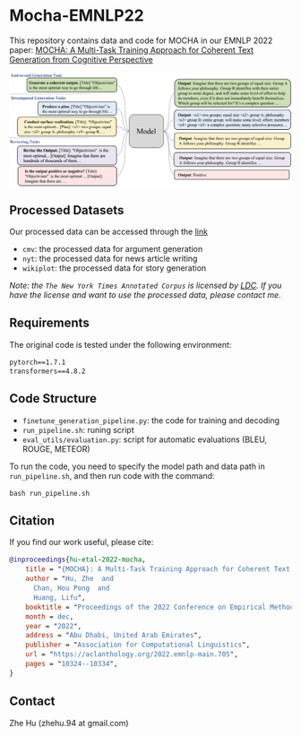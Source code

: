 # Mocha-EMNLP22

This repository contains data and code for MOCHA in our EMNLP 2022 paper: [MOCHA: A Multi-Task Training Approach for Coherent Text Generation
from Cognitive Perspective](https://arxiv.org/pdf/2210.14650.pdf)


<div align='center'>
<img src="./figure/mocha_model.png"  alt="NAME" align=center />
</div>  


## Processed Datasets
Our processed data can be accessed through the [link](https://drive.google.com/drive/folders/1i8JUkhwWwn0oj7h4vOGJxwKoN1RCQea9?usp=sharing)
- `cmv`: the processed data for argument generation
- `nyt`: the processed data for news article writing
- `wikiplot`: the processed data for story generation

*Note: the `The New York Times Annotated Corpus` is licensed by [LDC](https://catalog.ldc.upenn.edu/LDC2008T19). If you have the license and want to use the processed data, please contact me.*

## Requirements

The original code is tested under the following environment:

```
pytorch==1.7.1
transformers==4.8.2
```

## Code Structure
- `finetune_generation_pipeline.py`: the code for training and decoding
- `run_pipeline.sh`: runing script
- `eval_utils/evaluation.py`: script for automatic evaluations (BLEU, ROUGE, METEOR)

To run the code, you need to specify the model path and data path in `run_pipeline.sh`, and then run code with the command:
```
bash run_pipeline.sh
```


## Citation 

If you find our work useful, please cite:
```bibtex
@inproceedings{hu-etal-2022-mocha,
    title = "{MOCHA}: A Multi-Task Training Approach for Coherent Text Generation from Cognitive Perspective",
    author = "Hu, Zhe  and
      Chan, Hou Pong  and
      Huang, Lifu",
    booktitle = "Proceedings of the 2022 Conference on Empirical Methods in Natural Language Processing",
    month = dec,
    year = "2022",
    address = "Abu Dhabi, United Arab Emirates",
    publisher = "Association for Computational Linguistics",
    url = "https://aclanthology.org/2022.emnlp-main.705",
    pages = "10324--10334",
}

```


## Contact

Zhe Hu (zhehu.94 at gmail.com)
